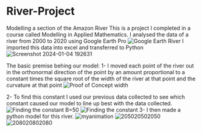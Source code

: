 # River-Project
Modelling a section of the Amazon River
This is a project I completed in a course called Modelling in Applied Mathematics.
I analysed the data of a river from 2000 to 2020 using Google Earth Pro
![Google Earth River](https://github.com/seanwhite674/River-Project/assets/110498155/564213f3-41e7-4354-8ac7-e32275583889)
I imported this data into excel and transferred to Python
![Screenshot 2024-01-04 192631](https://github.com/seanwhite674/River-Project/assets/110498155/fc973146-3868-416a-9273-29a857a802d3)

The basic premise behing our model:
  1- I moved each point of the river out in the orthonormal direction of the point by an amount proportional to a constant 
  times the square root of the width of the river at that point and the curvature at that point
  ![Proof of Concept width](https://github.com/seanwhite674/River-Project/assets/110498155/62e1b3ca-45b5-4ed9-8032-0d6b3b07fd63)
  
  2- To find this constant I used our previous data collected to see which constant caused our model to line up best with the 
  data collected.
  ![Finding the constant B=50](https://github.com/seanwhite674/River-Project/assets/110498155/88a09235-b2d4-498e-934a-d8bcdae880c2)
  ![Finding the constant](https://github.com/seanwhite674/River-Project/assets/110498155/7d91a181-cdb4-4593-8308-1b00c626ee64)
  3- I then made a python model for this river.
![myanimation](https://github.com/seanwhite674/River-Project/assets/110498155/39923922-5c91-44e7-991d-946df36297a7)
![205020502050](https://github.com/seanwhite674/River-Project/assets/110498155/9ef08b07-4f31-4051-8745-86213fedcaa7)
![208020802080](https://github.com/seanwhite674/River-Project/assets/110498155/82dc4166-41f2-4098-acec-d5ed7819474c)


